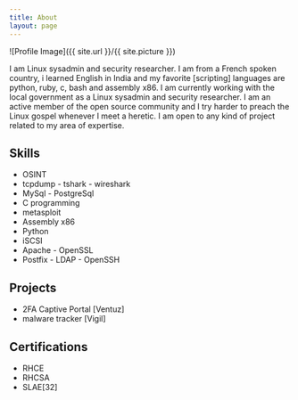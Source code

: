 ```yaml
---
title: About
layout: page
---
```

![Profile Image]({{ site.url }}/{{ site.picture }})

<p>I am Linux sysadmin and security researcher. I am from a French spoken country, i learned English in India and my favorite [scripting] languages are python, ruby, c, bash and assembly x86. 
I am currently working with the local government as a Linux sysadmin and security researcher. I am an active member of the open source community and I try harder to preach the Linux gospel whenever I meet a heretic.
I am open to any kind of project related to my area of expertise.</p>

<h2>Skills</h2>

<ul class="skill-list">
	<li>OSINT</li>
	<li>tcpdump - tshark - wireshark</li>
	<li>MySql - PostgreSql</li>
	<li>C programming</li>
	<li>metasploit</li>
	<li>Assembly x86</li>
	<li>Python</li>
	<li>iSCSI</li>
	<li>Apache - OpenSSL</li>
	<li>Postfix - LDAP - OpenSSH</li>
</ul>

<h2>Projects</h2>

<ul>
	<li>2FA Captive Portal [Ventuz]</li>
	<li>malware tracker [Vigil]</li>
</ul>

<h2>Certifications</h2>

<ul>
	<li>RHCE</li>
	<li>RHCSA</li>
	<li>SLAE[32]</li>
</ul>

